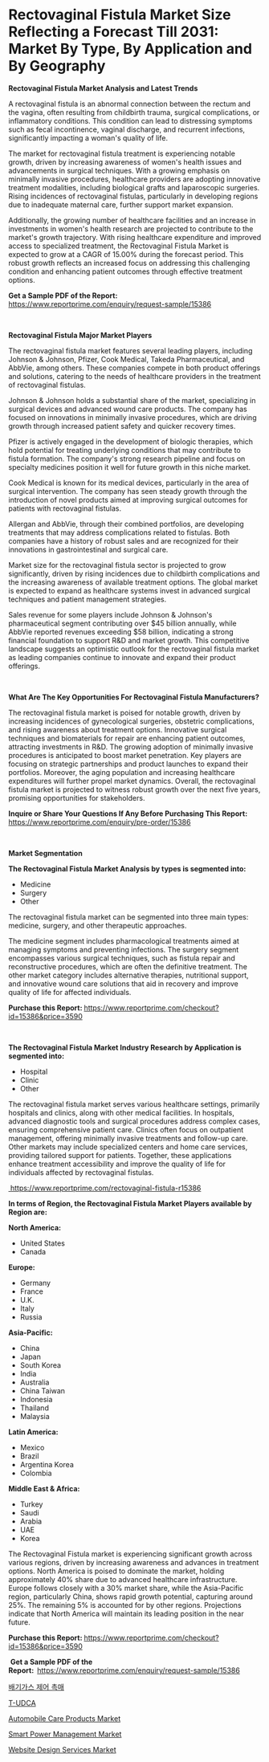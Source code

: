 <p><h1>Rectovaginal Fistula Market Size Reflecting a Forecast Till 2031: Market By Type, By Application and By Geography</h1></p><p><strong>Rectovaginal Fistula Market Analysis and Latest Trends</strong></p>
<p><p>A rectovaginal fistula is an abnormal connection between the rectum and the vagina, often resulting from childbirth trauma, surgical complications, or inflammatory conditions. This condition can lead to distressing symptoms such as fecal incontinence, vaginal discharge, and recurrent infections, significantly impacting a woman's quality of life.</p><p>The market for rectovaginal fistula treatment is experiencing notable growth, driven by increasing awareness of women's health issues and advancements in surgical techniques. With a growing emphasis on minimally invasive procedures, healthcare providers are adopting innovative treatment modalities, including biological grafts and laparoscopic surgeries. Rising incidences of rectovaginal fistulas, particularly in developing regions due to inadequate maternal care, further support market expansion.</p><p>Additionally, the growing number of healthcare facilities and an increase in investments in women's health research are projected to contribute to the market's growth trajectory. With rising healthcare expenditure and improved access to specialized treatment, the Rectovaginal Fistula Market is expected to grow at a CAGR of 15.00% during the forecast period. This robust growth reflects an increased focus on addressing this challenging condition and enhancing patient outcomes through effective treatment options.</p></p>
<p><strong>Get a Sample PDF of the Report:&nbsp;</strong> <a href="https://www.reportprime.com/enquiry/request-sample/15386">https://www.reportprime.com/enquiry/request-sample/15386</a></p>
<p>&nbsp;</p>
<p><strong>Rectovaginal Fistula Major Market Players</strong></p>
<p><p>The rectovaginal fistula market features several leading players, including Johnson & Johnson, Pfizer, Cook Medical, Takeda Pharmaceutical, and AbbVie, among others. These companies compete in both product offerings and solutions, catering to the needs of healthcare providers in the treatment of rectovaginal fistulas.</p><p>Johnson & Johnson holds a substantial share of the market, specializing in surgical devices and advanced wound care products. The company has focused on innovations in minimally invasive procedures, which are driving growth through increased patient safety and quicker recovery times.</p><p>Pfizer is actively engaged in the development of biologic therapies, which hold potential for treating underlying conditions that may contribute to fistula formation. The company's strong research pipeline and focus on specialty medicines position it well for future growth in this niche market.</p><p>Cook Medical is known for its medical devices, particularly in the area of surgical intervention. The company has seen steady growth through the introduction of novel products aimed at improving surgical outcomes for patients with rectovaginal fistulas.</p><p>Allergan and AbbVie, through their combined portfolios, are developing treatments that may address complications related to fistulas. Both companies have a history of robust sales and are recognized for their innovations in gastrointestinal and surgical care.</p><p>Market size for the rectovaginal fistula sector is projected to grow significantly, driven by rising incidences due to childbirth complications and the increasing awareness of available treatment options. The global market is expected to expand as healthcare systems invest in advanced surgical techniques and patient management strategies.</p><p>Sales revenue for some players include Johnson & Johnson's pharmaceutical segment contributing over $45 billion annually, while AbbVie reported revenues exceeding $58 billion, indicating a strong financial foundation to support R&D and market growth. This competitive landscape suggests an optimistic outlook for the rectovaginal fistula market as leading companies continue to innovate and expand their product offerings.</p></p>
<p>&nbsp;</p>
<p><strong>What Are The Key Opportunities For Rectovaginal Fistula Manufacturers?</strong></p>
<p><p>The rectovaginal fistula market is poised for notable growth, driven by increasing incidences of gynecological surgeries, obstetric complications, and rising awareness about treatment options. Innovative surgical techniques and biomaterials for repair are enhancing patient outcomes, attracting investments in R&D. The growing adoption of minimally invasive procedures is anticipated to boost market penetration. Key players are focusing on strategic partnerships and product launches to expand their portfolios. Moreover, the aging population and increasing healthcare expenditures will further propel market dynamics. Overall, the rectovaginal fistula market is projected to witness robust growth over the next five years, promising opportunities for stakeholders.</p></p>
<p><strong>Inquire or Share Your Questions If Any Before Purchasing This Report:</strong> <a href="https://www.reportprime.com/enquiry/pre-order/15386">https://www.reportprime.com/enquiry/pre-order/15386</a></p>
<p>&nbsp;</p>
<p><strong>Market Segmentation</strong></p>
<p><strong>The Rectovaginal Fistula Market Analysis by types is segmented into:</strong></p>
<p><ul><li>Medicine</li><li>Surgery</li><li>Other</li></ul></p>
<p><p>The rectovaginal fistula market can be segmented into three main types: medicine, surgery, and other therapeutic approaches. </p><p>The medicine segment includes pharmacological treatments aimed at managing symptoms and preventing infections. The surgery segment encompasses various surgical techniques, such as fistula repair and reconstructive procedures, which are often the definitive treatment. The other market category includes alternative therapies, nutritional support, and innovative wound care solutions that aid in recovery and improve quality of life for affected individuals.</p></p>
<p><strong>Purchase this Report:&nbsp;</strong><a href="https://www.reportprime.com/checkout?id=15386&price=3590">https://www.reportprime.com/checkout?id=15386&price=3590</a></p>
<p>&nbsp;</p>
<p><strong>The Rectovaginal Fistula Market Industry Research by Application is segmented into:</strong></p>
<p><ul><li>Hospital</li><li>Clinic</li><li>Other</li></ul></p>
<p><p>The rectovaginal fistula market serves various healthcare settings, primarily hospitals and clinics, along with other medical facilities. In hospitals, advanced diagnostic tools and surgical procedures address complex cases, ensuring comprehensive patient care. Clinics often focus on outpatient management, offering minimally invasive treatments and follow-up care. Other markets may include specialized centers and home care services, providing tailored support for patients. Together, these applications enhance treatment accessibility and improve the quality of life for individuals affected by rectovaginal fistulas.</p></p>
<p><a href="https://www.reportprime.com/rectovaginal-fistula-r15386">&nbsp;https://www.reportprime.com/rectovaginal-fistula-r15386</a></p>
<p><strong>In terms of Region, the Rectovaginal Fistula Market Players available by Region are:</strong></p>
<p>
    <p> <strong> North America: </strong>
        <ul>
            <li>United States</li>
            <li>Canada</li>
        </ul>
        </p> 
    <p> <strong> Europe: </strong>
        <ul>
            <li>Germany</li>
            <li>France</li>
            <li>U.K.</li>
            <li>Italy</li>
            <li>Russia</li>
        </ul>
        </p> 
    <p> <strong> Asia-Pacific: </strong>
        <ul>
            <li>China</li>
            <li>Japan</li>
            <li>South Korea</li>
            <li>India</li>
            <li>Australia</li>
            <li>China Taiwan</li>
            <li>Indonesia</li>
            <li>Thailand</li>
            <li>Malaysia</li>
        </ul>
        </p> 
    <p> <strong> Latin America: </strong>
        <ul>
            <li>Mexico</li>
            <li>Brazil</li>
            <li>Argentina Korea</li>
            <li>Colombia</li>
        </ul>
        </p> 
    <p> <strong> Middle East & Africa: </strong>
        <ul>
            <li>Turkey</li>
            <li>Saudi</li>
            <li>Arabia</li>
            <li>UAE</li>
            <li>Korea</li>
        </ul>
    </p>
    </p>
<p><p>The Rectovaginal Fistula market is experiencing significant growth across various regions, driven by increasing awareness and advances in treatment options. North America is poised to dominate the market, holding approximately 40% share due to advanced healthcare infrastructure. Europe follows closely with a 30% market share, while the Asia-Pacific region, particularly China, shows rapid growth potential, capturing around 25%. The remaining 5% is accounted for by other regions. Projections indicate that North America will maintain its leading position in the near future.</p></p>
<p><strong>Purchase this Report: </strong><a href="https://www.reportprime.com/checkout?id=15386&price=3590">https://www.reportprime.com/checkout?id=15386&price=3590</a></p>
<p>&nbsp;<strong>Get a Sample PDF of the Report:&nbsp;&nbsp;</strong><a href="https://www.reportprime.com/enquiry/request-sample/15386">https://www.reportprime.com/enquiry/request-sample/15386</a></p>
<p><strong></strong></p>
<p><p><a href="https://medium.com/@marielesch2023/%EC%84%B8%EA%B3%84-emission-control-catalyst-market-%EC%9D%80-2024%EC%97%90%EC%84%9C-2031%EB%A1%9C-%EC%97%B0%ED%8F%89%EA%B7%A0-%EC%A6%9D%EA%B0%80%EC%9C%A8%EC%9D%84-%EB%B3%B4%EC%9D%BC-%EA%B2%83%EC%9C%BC%EB%A1%9C-%EC%98%88%EC%83%81%EB%90%A9%EB%8B%88%EB%8B%A4-bbf9b55cad19">배기가스 제어 촉매</a></p><p><a href="https://medium.com/@melliestracke2023/t-udca-market-%E3%81%AF-%E3%82%B3%E3%82%B9%E3%83%88%E7%AE%A1%E7%90%86%E3%81%A8%E5%8A%B9%E7%8E%87%E5%90%91%E4%B8%8A%E3%82%92%E5%84%AA%E5%85%88%E3%81%97%E3%81%BE%E3%81%99-%E3%81%95%E3%82%89%E3%81%AB-%E5%A0%B1%E5%91%8A%E6%9B%B8%E3%81%AF%E5%B8%82%E5%A0%B4%E3%81%AE%E9%9C%80%E8%A6%81%E9%9D%A2%E3%81%A8%E4%BE%9B%E7%B5%A6%E9%9D%A2%E3%81%AE%E4%B8%A1%E6%96%B9%E3%82%92%E3%82%AB%E3%83%90%E3%83%BC%E3%81%97%E3%81%A6%E3%81%84%E3%81%BE%E3%81%99-t-udca-%E5%B8%82%E5%A0%B4%E3%81%AF-2024-%E3%81%8B%E3%82%89-6-5-21ed782d4811">T-UDCA</a></p><p><a href="https://medium.com/@anndiaz698/future-trajectory-of-the-automobile-care-products-market-emerging-market-trends-and-forecasts-till-15b92a48223b">Automobile Care Products Market</a></p><p><a href="https://www.linkedin.com/pulse/smart-power-management-market-size-growing-cagr-97-report-covers-mf1af?trackingId=7oJ175qcRvuiHVPHUiC0fw%3D%3D">Smart Power Management Market</a></p><p><a href="https://www.linkedin.com/pulse/website-design-services-market-outlook-forecast-from-2024-2031-ztwuf?trackingId=cR23MxU1SpGLo%2BAebICOVw%3D%3D">Website Design Services Market</a></p></p>